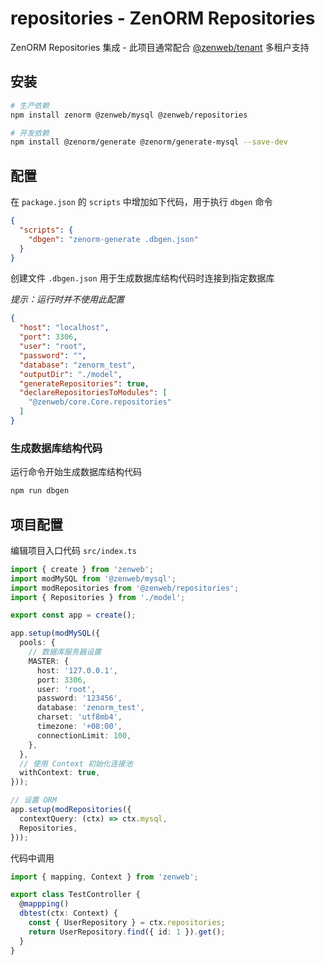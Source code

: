 # repositories - ZenORM Repositories

ZenORM Repositories 集成 - 此项目通常配合 [@zenweb/tenant](tenant) 多租户支持

## 安装

```bash npm2yarn
# 生产依赖
npm install zenorm @zenweb/mysql @zenweb/repositories

# 开发依赖
npm install @zenorm/generate @zenorm/generate-mysql --save-dev
```

## 配置

在 `package.json` 的 `scripts` 中增加如下代码，用于执行 `dbgen` 命令

```json title="package.json"
{
  "scripts": {
    "dbgen": "zenorm-generate .dbgen.json"
  }
}
```

创建文件 `.dbgen.json` 用于生成数据库结构代码时连接到指定数据库

*提示：运行时并不使用此配置*

```json title=".dbgen.json"
{
  "host": "localhost",
  "port": 3306,
  "user": "root",
  "password": "",
  "database": "zenorm_test",
  "outputDir": "./model",
  "generateRepositories": true,
  "declareRepositoriesToModules": [
    "@zenweb/core.Core.repositories"
  ]
}
```

### 生成数据库结构代码

运行命令开始生成数据库结构代码
```bash
npm run dbgen
```

## 项目配置

编辑项目入口代码 `src/index.ts`

```ts title="src/index.ts"
import { create } from 'zenweb';
import modMySQL from '@zenweb/mysql';
import modRepositories from '@zenweb/repositories';
import { Repositories } from './model';

export const app = create();

app.setup(modMySQL({
  pools: {
    // 数据库服务器设置
    MASTER: {
      host: '127.0.0.1',
      port: 3306,
      user: 'root',
      password: '123456',
      database: 'zenorm_test',
      charset: 'utf8mb4',
      timezone: '+08:00',
      connectionLimit: 100,
    },
  },
  // 使用 Context 初始化连接池
  withContext: true,
}));

// 设置 ORM
app.setup(modRepositories({
  contextQuery: (ctx) => ctx.mysql,
  Repositories,
}));
```

代码中调用

```ts title="src/controller/test.ts"
import { mapping, Context } from 'zenweb';

export class TestController {
  @mappping()
  dbtest(ctx: Context) {
    const { UserRepository } = ctx.repositories;
    return UserRepository.find({ id: 1 }).get();
  }
}
```

